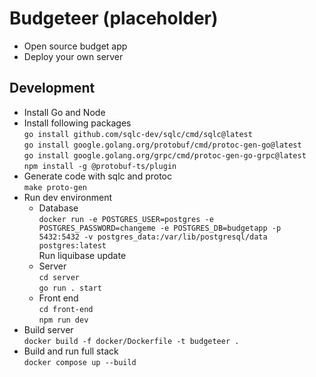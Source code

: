 # Budgeteer (placeholder)

- Open source budget app
- Deploy your own server


## Development

- Install Go and Node
- Install following packages <br>
  `go install github.com/sqlc-dev/sqlc/cmd/sqlc@latest` <br>
  `go install google.golang.org/protobuf/cmd/protoc-gen-go@latest` <br>
  `go install google.golang.org/grpc/cmd/protoc-gen-go-grpc@latest` <br>
  `npm install -g @protobuf-ts/plugin`
- Generate code with sqlc and protoc <br>
  `make proto-gen`
- Run dev environment
  - Database <br>
    `docker run -e POSTGRES_USER=postgres -e POSTGRES_PASSWORD=changeme -e POSTGRES_DB=budgetapp -p 5432:5432 -v postgres_data:/var/lib/postgresql/data postgres:latest` <br>
    Run liquibase update
  - Server <br>
    `cd server` <br>
    `go run . start`
  - Front end <br>
    `cd front-end` <br>
    `npm run dev`
- Build server <br>
  `docker build -f docker/Dockerfile -t budgeteer .`
- Build and run full stack <br>
  `docker compose up --build`
